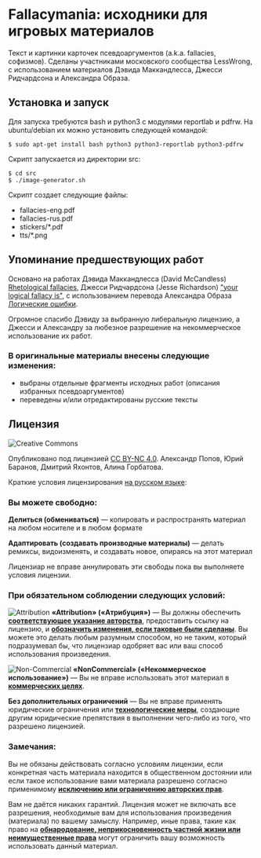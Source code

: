 Fallacymania: исходники для игровых материалов
=================================================
Текст и картинки карточек псевдоаргументов (a.k.a. fallacies, софизмов). Сделаны участниками московского сообщества LessWrong, с использованием материалов Дэвида Маккандлесса, Джесси Ридчардсона и Александра Образа.

Установка и запуск
------------------

Для запуска требуются bash и python3 с модулями reportlab и pdfrw.
На ubuntu/debian их можно установить следующей командой:

    $ sudo apt-get install bash python3 python3-reportlab python3-pdfrw

Скрипт запускается из директории src:

    $ cd src
    $ ./image-generator.sh

Скрипт создает следующие файлы:

*    fallacies-eng.pdf
*    fallacies-rus.pdf
*    stickers/*.pdf
*    tts/*.png


Упоминание предшествующих работ
--------------------------------
Основано на работах Дэвида Маккандлесса (David McCandless) [Rhetological fallacies][1], Джесси Ридчардсона (Jesse Richardson) ["your logical fallacy is"][2], с использованием перевода Александра Образа [Логические ошибки][3].

Огромное спасибо Дэвиду за выбранную либеральную лицензию, а Джесси и Александру за любезное разрешение на некоммерческое использование их работ.

###  В оригинальные материалы внесены следующие изменения:
 * выбраны отдельные фрагменты исходных работ (описания избранных псевдоаргументов)
 * переведены и/или отредактированы русские тексты


Лицензия
--------
![Creative Commons][cc-logo]

 Опубликовано под лицензией [CC BY-NC 4.0][4]. Александр Попов, Юрий Баранов, Дмитрий Яхонтов, Алина Горбатова.

 Краткие условия лицензирования [на русском языке][5]:

### Вы можете свободно:

**Делиться (обмениваться)** — копировать и распространять материал на любом носителе и в любом формате

**Адаптировать (создавать производные материалы)** — делать ремиксы, видоизменять, и создавать новое, опираясь на этот материал

Лицензиар не вправе аннулировать эти свободы пока вы выполняете условия лицензии.

### При обязательном соблюдении следующих условий:

![Attribution][by] **«Attribution» («Атрибуция»)** — Вы должны обеспечить **<u>соответствующее указание авторства</u>**, предоставить ссылку на лицензию, и **<u>обозначить изменения, если таковые были сделаны</u>**. Вы можете это делать любым разумным способом, но не таким, который подразумевал бы, что лицензиар одобряет вас или ваш способ использования произведения.

![Non-Commercial][nc] **«NonCommercial» («Некоммерческое использование»)** — Вы не вправе использовать этот материал в **<u>коммерческих целях</u>**.

**Без дополнительных ограничений** — Вы не вправе применять юридические ограничения или **<u>технологические меры</u>**, создающие другим юридические препятствия в выполнении чего-либо из того, что разрешено лицензией.

### Замечания:

 Вы не обязаны действовать согласно условиям лицензии, если конкретная часть материала находится в общественном достоянии или если такое использование вами материала разрешено согласно применимому **<u>исключению или ограничению авторских прав</u>**.

 Вам не даётся никаких гарантий. Лицензия может не включать все разрешения, необходимые вам для использования произведения (материала) по вашему замыслу. Например, иные права, такие как право на **<u>обнародование, неприкосновенность частной жизни или неимущественные права</u>** могут ограничить вашу возможность использовать данный материал.



[1]:  http://www.informationisbeautiful.net/visualizations/rhetological-fallacies/
[2]:  https://yourlogicalfallacyis.com/
[3]:  http://obraz.io/ru/posters/poster_view/1/?back_link=%2Fru%2F&lang=ru&arrow=right
[4]:  https://creativecommons.org/licenses/by-nc/4.0/legalcode
[5]:  https://creativecommons.org/licenses/by-nc-nd/4.0/deed.ru
[cc-logo]: http://mirrors.creativecommons.org/presskit/logos/cc.logo.png
[by]: http://mirrors.creativecommons.org/presskit/icons/by.png
[nc]: http://mirrors.creativecommons.org/presskit/icons/nc.png
